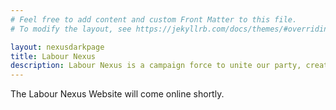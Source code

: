 ```yaml
---
# Feel free to add content and custom Front Matter to this file.
# To modify the layout, see https://jekyllrb.com/docs/themes/#overriding-theme-defaults

layout: nexusdarkpage
title: Labour Nexus
description: Labour Nexus is a campaign force to unite our party, create an environment for constructive discourse and bring Labour to Downing Street.
---
```


The Labour Nexus Website will come online shortly.